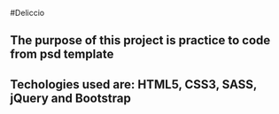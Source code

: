 #Deliccio 

## The purpose of this project is practice to code from psd template

## Techologies used are: HTML5, CSS3, SASS, jQuery and Bootstrap